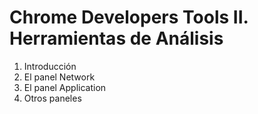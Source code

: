 # Chrome Developers Tools II. Herramientas de Análisis

1. Introducción
2. El panel Network
3. El panel Application
4. Otros paneles
